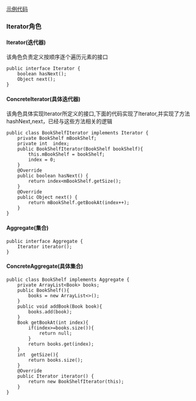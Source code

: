 [示例代码](https://github.com/susiha/designPattern/tree/master/src/main/java/com/susiha/iterator)
### Iterator角色
#### Iterator(迭代器)
该角色负责定义按顺序逐个遍历元素的接口
```
public interface Iterator {
    boolean hasNext();
    Object next();
}
```

#### ConcreteIterator(具体迭代器)
该角色具体实现Iterator所定义的接口,下面的代码实现了Iterator,并实现了方法hashNext,next，已经与这些方法相关的逻辑
```
public class BookShelfIterator implements Iterator {
    private BookShelf mBookShelf;
    private int  index;
    public BookShelfIterator(BookShelf bookShelf){
        this.mBookShelf = bookShelf;
        index = 0;
    }
    @Override
    public boolean hasNext() {
        return index<mBookShelf.getSize();
    }
    @Override
    public Object next() {
        return mBookShelf.getBookAt(index++);
    }
}
```
#### Aggregate(集合)
```
public interface Aggregate {
    Iterator iterator();
}
```
#### ConcreteAggregate(具体集合)
```
public class BookShelf implements Aggregate {
    private ArrayList<Book> books;
    public BookShelf(){
        books = new ArrayList<>();
    }
    public void addBook(Book book){
        books.add(book);
    }
    Book getBookAt(int index){
        if(index>=books.size()){
            return null;
        }
        return books.get(index);
    }
    int  getSize(){
        return books.size();
    }
    @Override
    public Iterator iterator() {
        return new BookShelfIterator(this);
    }
}
```
